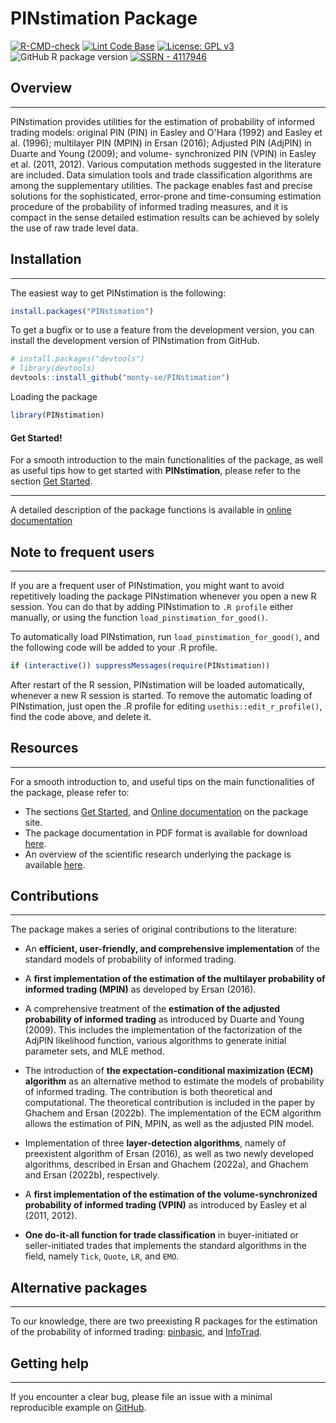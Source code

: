 # PINstimation Package

[![R-CMD-check](https://github.com/monty-se/PINstimation/actions/workflows/R-CMD-check.yaml/badge.svg)](https://github.com/monty-se/PINstimation/actions/workflows/R-CMD-check.yaml)
[![Lint Code Base](https://github.com/monty-se/PINstimation/actions/workflows/super-linter.yml/badge.svg)](https://github.com/monty-se/PINstimation/actions/workflows/super-linter.yml)
[![License: GPL v3](https://img.shields.io/badge/License-GPLv3-blue.svg)](https://www.gnu.org/licenses/gpl-3.0)
![GitHub R package version](https://img.shields.io/github/r-package/v/monty-se/pinstimation)
[![SSRN - 4117946](https://img.shields.io/static/v1?label=SSRN&message=4117946&color=2ea44f)](https://papers.ssrn.com/sol3/papers.cfm?abstract_id=4117946)


## Overview

----

PINstimation provides utilities for the estimation of probability of informed trading models:
original PIN (PIN) in Easley and O'Hara (1992) and Easley et al. (1996); multilayer
PIN (MPIN) in Ersan (2016); Adjusted PIN (AdjPIN) in Duarte and Young (2009); and volume-
synchronized PIN (VPIN) in Easley et al. (2011, 2012). Various computation methods suggested
in the literature are included. Data simulation tools and trade classification algorithms
are among the supplementary utilities. The package enables fast and precise solutions
for the sophisticated, error-prone and time-consuming estimation procedure of the probability
of informed trading measures, and it is compact in the sense detailed estimation results
can be achieved by solely the use of raw trade level data.


## Installation

----

The easiest way to get PINstimation is the following:

```r
install.packages("PINstimation")
```

To get a bugfix or to use a feature from the development version, you
can install the development version of PINstimation from GitHub.

```r
# install.packages("devtools")
# library(devtools)
devtools::install_github("monty-se/PINstimation")
```

Loading the package

```r
library(PINstimation)
```
<div class="bs-callout bs-callout-primary btn-secondary"> 
<h4 class="alert-heading">Get Started!</h4>
For a smooth introduction to the main functionalities of the package, as well as useful tips how to get started with <strong>PINstimation</strong>, please refer to the section <a href="articles/PINstimation.html" class="alert-link">Get Started</a>.
<hr> 
A detailed description of the package functions is available in <a href="reference/index.html" class="alert-link">online documentation</a>
</div>


## Note to frequent users

----

If you are a frequent user of PINstimation, you might want to avoid repetitively
loading the package PINstimation whenever you open a new R session. You can do
that by adding PINstimation to `.R profile` either manually, or using the function
`load_pinstimation_for_good()`.

To automatically load PINstimation, run `load_pinstimation_for_good()`,
and the following code will be added to your .R profile.

```r
if (interactive()) suppressMessages(require(PINstimation))
```

After restart of the R session, PINstimation will be loaded automatically, whenever a new R
session is started. To remove the automatic loading of PINstimation, just open the
.R profile for editing `usethis::edit_r_profile()`, find the code above, and delete it.

## Resources

----

For a smooth introduction to, and useful tips on the main functionalities of the package, please refer to:

* The sections [Get Started](https://pinstimation.com/articles/PINstimation.html), and  [Online documentation](https://pinstimation.com/reference/index.html") on the package site.
* The package documentation in PDF format is available for download [here](https://pinstimation.com/documents/PINstimation_0.1.0.pdf).
* An overview of the scientific research underlying the package is available [here](https://pinstimation.com/research.html).


## Contributions

----

The package makes a series of original contributions to the literature:

- An **efficient, user-friendly, and comprehensive implementation** of the standard models of probability of informed trading.

- A **first implementation of the estimation of the multilayer probability of informed trading (MPIN)** as developed by Ersan (2016).

- A comprehensive treatment of the **estimation of the adjusted probability of informed trading** as introduced by Duarte and Young (2009). This includes the implementation of the factorization of the AdjPIN likelihood function, various algorithms to generate initial parameter sets, and MLE method.

- The introduction of **the expectation-conditional maximization (ECM) algorithm** as an alternative method to estimate the models of probability of informed trading. The contribution is both theoretical and computational. The theoretical contribution is included in the paper by Ghachem and Ersan (2022b). The implementation of the ECM algorithm allows the estimation of PIN, MPIN, as well as the adjusted PIN model.

- Implementation of three **layer-detection algorithms**, namely of preexistent algorithm of Ersan (2016), as well as two newly developed algorithms, described in Ersan and Ghachem (2022a), and Ghachem and Ersan (2022b), respectively.

- A **first implementation of the estimation of the volume-synchronized probability of informed trading (VPIN)** as introduced by
Easley et al (2011, 2012).

- **One do-it-all function for trade classification** in buyer-initiated or seller-initiated trades that implements the standard algorithms in the field, namely `Tick`, `Quote`, `LR`, and `EMO`.

## Alternative packages

----

To our knowledge, there are two preexisting R packages for the estimation of the probability of informed trading: <a href="https://cran.r-project.org/package=pinbasic" target="_blank">pinbasic</a>, and
<a href="https://cran.r-project.org/package=InfoTrad" target="_blank">InfoTrad</a>.

## Getting help

----

If you encounter a clear bug, please file an issue with a minimal
reproducible example on <a href="https://github.com/monty-se/PINstimation/issues" target="_blank">GitHub</a>.
